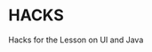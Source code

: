 <!--Start of Website Content-->
<div class="index-header">
    <h1>HACKS</h1>
    <p>Hacks for the Lesson on UI and Java</p>
</div>


